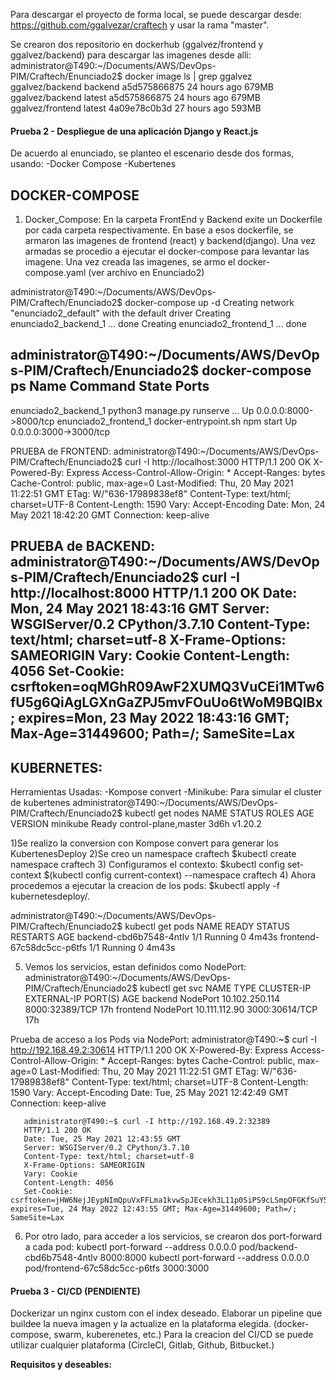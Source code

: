 
Para descargar el proyecto de forma local, se puede descargar desde: https://github.com/ggalvezar/craftech y usar la rama "master".

Se crearon dos repositorio en dockerhub (ggalvez/frontend y ggalvez/backend)  para descargar las imagenes desde alli:
administrator@T490:~/Documents/AWS/DevOps-PIM/Craftech/Enunciado2$ docker image ls | grep ggalvez
ggalvez/backend               backend           a5d575866875   24 hours ago    679MB
ggalvez/backend               latest            a5d575866875   24 hours ago    679MB
ggalvez/frontend              latest            4a09e78c0b3d   27 hours ago    593MB


#### Prueba 2 - Despliegue de una aplicación Django y React.js
De acuerdo al enunciado, se planteo el escenario desde dos formas, usando: 
       -Docker Compose
       -Kubertenes

DOCKER-COMPOSE
---------------------------------------------------------------------------------------------------------------------------------------------------------------
1) Docker_Compose: En la carpeta FrontEnd y Backend exite un Dockerfile por cada carpeta respectivamente. En base a esos dockerfile, se armaron las imagenes de frontend (react) y backend(django). Una vez armadas se procedio a ejecutar el docker-compose para levantar las imagene.
Una vez creada las imagenes, se armo el docker-compose.yaml (ver archivo en Enunciado2)

administrator@T490:~/Documents/AWS/DevOps-PIM/Craftech/Enunciado2$ docker-compose up -d
Creating network "enunciado2_default" with the default driver
Creating enunciado2_backend_1 ... done
Creating enunciado2_frontend_1 ... done

administrator@T490:~/Documents/AWS/DevOps-PIM/Craftech/Enunciado2$ docker-compose ps
        Name                       Command               State           Ports         
---------------------------------------------------------------------------------------
enunciado2_backend_1    python3 manage.py runserve ...   Up      0.0.0.0:8000->8000/tcp
enunciado2_frontend_1   docker-entrypoint.sh npm start   Up      0.0.0.0:3000->3000/tcp

PRUEBA de FRONTEND:
administrator@T490:~/Documents/AWS/DevOps-PIM/Craftech/Enunciado2$ curl -I http://localhost:3000
HTTP/1.1 200 OK
X-Powered-By: Express
Access-Control-Allow-Origin: *
Accept-Ranges: bytes
Cache-Control: public, max-age=0
Last-Modified: Thu, 20 May 2021 11:22:51 GMT
ETag: W/"636-17989838ef8"
Content-Type: text/html; charset=UTF-8
Content-Length: 1590
Vary: Accept-Encoding
Date: Mon, 24 May 2021 18:42:20 GMT
Connection: keep-alive

PRUEBA de BACKEND:
administrator@T490:~/Documents/AWS/DevOps-PIM/Craftech/Enunciado2$ curl -I http://localhost:8000
HTTP/1.1 200 OK
Date: Mon, 24 May 2021 18:43:16 GMT
Server: WSGIServer/0.2 CPython/3.7.10
Content-Type: text/html; charset=utf-8
X-Frame-Options: SAMEORIGIN
Vary: Cookie
Content-Length: 4056
Set-Cookie:  csrftoken=oqMGhR09AwF2XUMQ3VuCEi1MTw6fU5g6QiAgLGXnGaZPJ5mvFOuUo6tWoM9BQlBx; expires=Mon, 23 May 2022 18:43:16 GMT; Max-Age=31449600; Path=/; SameSite=Lax
--------------------------------------------------------------------------------------------------------------------------------------------------------

KUBERNETES:
---------------------------------------------------------------------------------------------------------------------------------------------------------
Herramientas Usadas:
      -Kompose convert
      -Minikube: Para simular el cluster de kubertenes
       administrator@T490:~/Documents/AWS/DevOps-PIM/Craftech/Enunciado2$ kubectl get nodes
       NAME       STATUS   ROLES                  AGE    VERSION
       minikube   Ready    control-plane,master   3d6h   v1.20.2
        
1)Se realizo la conversion con Kompose convert para generar los KubertenesDeploy
2)Se creo un namespace craftech
    $kubectl create namespace craftech
3) Configuramos el contexto:
    $kubectl config set-context $(kubectl config current-context) --namespace craftech
4) Ahora procedemos a ejecutar la creacion de los pods: 
   $kubectl apply -f kubernetesdeploy/.

administrator@T490:~/Documents/AWS/DevOps-PIM/Craftech/Enunciado2$ kubectl get pods
NAME                        READY   STATUS    RESTARTS   AGE
backend-cbd6b7548-4ntlv     1/1     Running   0          4m43s
frontend-67c58dc5cc-p6tfs   1/1     Running   0          4m43s

5) Vemos los servicios, estan definidos como NodePort:
administrator@T490:~/Documents/AWS/DevOps-PIM/Craftech/Enunciado2$ kubectl get svc
NAME       TYPE       CLUSTER-IP       EXTERNAL-IP   PORT(S)          AGE
backend    NodePort   10.102.250.114   <none>        8000:32389/TCP   17h
frontend   NodePort   10.111.112.90    <none>        3000:30614/TCP   17h
       
       
Prueba de acceso a los Pods via NodePort:
       administrator@T490:~$ curl -I http://192.168.49.2:30614
       HTTP/1.1 200 OK
       X-Powered-By: Express
       Access-Control-Allow-Origin: *
       Accept-Ranges: bytes
       Cache-Control: public, max-age=0
       Last-Modified: Thu, 20 May 2021 11:22:51 GMT
       ETag: W/"636-17989838ef8"
       Content-Type: text/html; charset=UTF-8
       Content-Length: 1590
       Vary: Accept-Encoding
       Date: Tue, 25 May 2021 12:42:49 GMT
       Connection: keep-alive
       
       
       administrator@T490:~$ curl -I http://192.168.49.2:32389
       HTTP/1.1 200 OK
       Date: Tue, 25 May 2021 12:43:55 GMT
       Server: WSGIServer/0.2 CPython/3.7.10
       Content-Type: text/html; charset=utf-8
       X-Frame-Options: SAMEORIGIN
       Vary: Cookie
       Content-Length: 4056
       Set-Cookie:  csrftoken=jHW6NejJEypNImQpuVxFFLma1kvwSpJEcekh3L11p0SiPS9cLSmpOFGKfSuY5UG8; expires=Tue, 24 May 2022 12:43:55 GMT; Max-Age=31449600; Path=/; SameSite=Lax

 6) Por otro lado, para acceder a los servicios, se crearon dos port-forward a cada pod:
    kubectl port-forward --address 0.0.0.0 pod/backend-cbd6b7548-4ntlv 8000:8000 
    kubectl port-forward --address 0.0.0.0 pod/frontend-67c58dc5cc-p6tfs 3000:3000

       
       

       








#### Prueba 3 - CI/CD (PENDIENTE)

Dockerizar un nginx custom con el index deseado.
Elaborar un pipeline que buildee la nueva imagen y la actualize en la plataforma elegida. (docker-compose, swarm, kuberenetes, etc.)
Para la creacion del CI/CD se puede utilizar cualquier plataforma (CircleCI, Gitlab, Github, Bitbucket.)

**Requisitos y deseables:**



